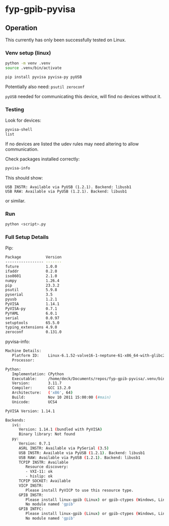 # fyp-gpib-pyvisa



## Operation

This currently has only been successfully tested on Linux.

### Venv setup (linux)

```bash
python -m venv .venv
source .venv/bin/activate

pip install pyvisa pyvisa-py pyUSB
```
Potentially also need: `psutil zeroconf`


`pyUSB` needed for communicating this device, will find no devices without it.

### Testing

Look for devices:

```bash
pyvisa-shell
list
```
If no devices are listed the udev rules may need altering to allow communication.

Check packages installed correctly:

```bash
pyvisa-info
```

This should show:

```
USB INSTR: Available via PyUSB (1.2.1). Backend: libusb1
USB RAW: Available via PyUSB (1.2.1). Backend: libusb1
```

or similar. 

### Run 

```bash
python <script>.py
```


### Full Setup Details

Pip:

```bash
Package           Version
----------------- -------
future            1.0.0
ifaddr            0.2.0
iso8601           2.1.0
numpy             1.26.4
pip               23.3.2
psutil            5.9.8
pyserial          3.5
pyusb             1.2.1
PyVISA            1.14.1
PyVISA-py         0.7.1
PyYAML            6.0.1
serial            0.0.97
setuptools        65.5.0
typing_extensions 4.9.0
zeroconf          0.131.0
```

pyvisa-info:

```bash
Machine Details:
   Platform ID:    Linux-6.1.52-valve16-1-neptune-61-x86_64-with-glibc2.38
   Processor:      

Python:
   Implementation: CPython
   Executable:     /home/deck/Documents/repos/fyp-gpib-pyvisa/.venv/bin/python
   Version:        3.11.7
   Compiler:       GCC 13.2.0
   Architecture:   ('x86', 64)
   Build:          Nov 10 2011 15:00:00 (#main)
   Unicode:        UCS4

PyVISA Version: 1.14.1

Backends:
   ivi:
      Version: 1.14.1 (bundled with PyVISA)
      Binary library: Not found
   py:
      Version: 0.7.1
      ASRL INSTR: Available via PySerial (3.5)
      USB INSTR: Available via PyUSB (1.2.1). Backend: libusb1
      USB RAW: Available via PyUSB (1.2.1). Backend: libusb1
      TCPIP INSTR: Available 
         Resource discovery:
         - VXI-11: ok
         - hislip: ok
      TCPIP SOCKET: Available 
      VICP INSTR:
         Please install PyVICP to use this resource type.
      GPIB INSTR:
         Please install linux-gpib (Linux) or gpib-ctypes (Windows, Linux) to use this resource type. Note that installing gpib-ctypes will give you access to a broader range of functionalities.
         No module named 'gpib'
      GPIB INTFC:
         Please install linux-gpib (Linux) or gpib-ctypes (Windows, Linux) to use this resource type. Note that installing gpib-ctypes will give you access to a broader range of functionalities.
         No module named 'gpib'
```